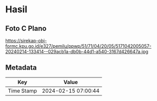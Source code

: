 # Hasil

## Foto C Plano

https://sirekap-obj-formc.kpu.go.id/e327/pemilu/ppwp/51/71/04/20/05/5171042005057-20240214-133414--029acb1a-db0b-44d1-a540-3167d426647a.jpg


## Metadata

| Key        | Value               |
| ---------- | ------------------- |
| Time Stamp | 2024-02-15 07:00:44 |



